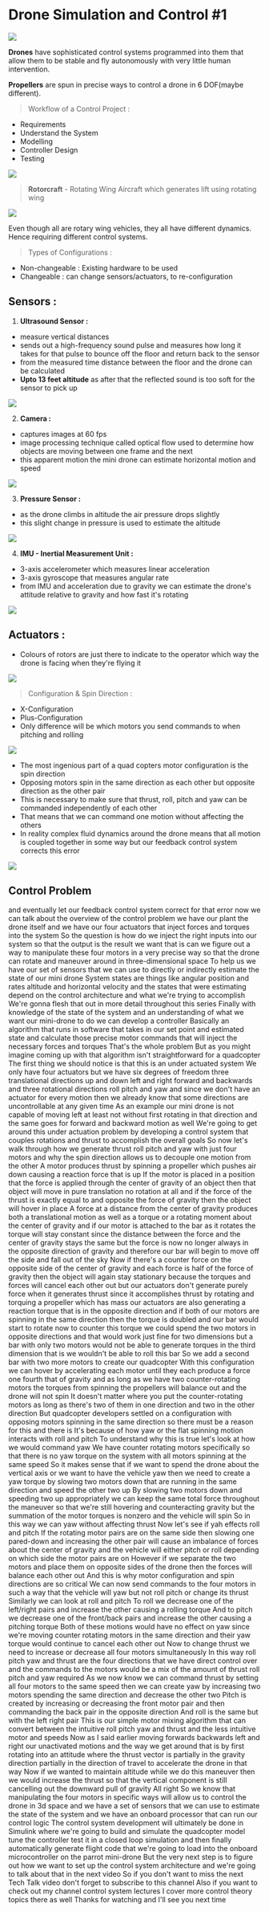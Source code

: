 # Drone Simulation and Control #1

![](./References/1_1.jpeg)

**Drones** have sophisticated control systems programmed into them that allow them to be stable and fly autonomously with very little human intervention.

**Propellers** are spun in precise ways to control a drone in 6 DOF(maybe different).


> Workflow of a Control Project :
- Requirements
- Understand the System
- Modelling
- Controller Design
- Testing

![](./References/1_2.jpeg)


> **Rotorcraft** - Rotating Wing Aircraft which generates lift using rotating wing

![](./References/1_3.jpeg)

Even though all are rotary wing vehicles, they all have different dynamics. Hence requiring different control systems.


> Types of Configurations :

- Non-changeable : Existing hardware to be used
- Changeable : can change sensors/actuators, to re-configuration


## Sensors :

1. **Ultrasound Sensor :**
- measure vertical distances
- sends out a high-frequency sound pulse and measures how long it takes for that pulse to bounce off the floor and return back to the sensor
- from the measured time distance between the floor and the drone can be calculated
- **Upto 13 feet altitude** as after that the reflected sound is too soft for the sensor to pick up

![](./References/1_4.jpeg)

2. **Camera :**
- captures images at 60 fps
- image processing technique called optical flow used to determine how objects are moving between one frame and the next
- this apparent motion the mini drone can estimate horizontal motion and speed

![](./References/1_5.jpeg)

3. **Pressure Sensor :**
- as the drone climbs in altitude the air pressure drops slightly
- this slight change in pressure is used to estimate the altitude

![](./References/1_6.jpeg)

4. **IMU - Inertial Measurement Unit :**
- 3-axis accelerometer which measures linear acceleration
- 3-axis gyroscope that measures angular rate
- from IMU and acceleration due to gravity we can estimate the drone's attitude relative to gravity and how fast it's rotating

![](./References/1_7.jpeg)


## Actuators :

- Colours of rotors are just there to indicate to the operator which way the drone is facing when they're flying it

![](./References/1_8.jpeg)

> Configuration & Spin Direction :

- X-Configuration
- Plus-Configuration
- Only difference will be which motors you send commands to when pitching and rolling

![](./References/1_27.jpeg)

- The most ingenious part of a quad copters motor configuration is the spin direction
- Opposing motors spin in the same direction as each other but opposite direction as the other pair
- This is necessary to make sure that thrust, roll, pitch and yaw can be commanded independently of each other
- That means that we can command one motion without affecting the others
- In reality complex fluid dynamics around the drone means that all motion is coupled together in some way but our feedback control system corrects this error

![](./References/1_28.jpeg)


## Control Problem


and eventually let our feedback control system correct for that error
now we can talk about the overview of the control problem
we have our plant
the drone itself
and we have our four actuators that inject forces and torques into the system
So the question is how do we inject the right inputs into our system
so that the output is the result we want
that is can we figure out a way to manipulate these four motors in a very precise way so that the drone can rotate
and maneuver around in three-dimensional space
To help us we have our set of sensors that we can use to directly or indirectly estimate the state of our mini drone
System states are things like angular position and rates altitude and horizontal velocity
and the states that were estimating depend on the control architecture and what we're trying to accomplish
We're gonna flesh that out in more detail throughout this series
Finally with knowledge of the state of the system and an understanding of what we want our mini-drone to do
we can develop a controller
Basically an algorithm that runs in software that takes in our set point and estimated state
and calculate those precise motor commands that will inject the necessary forces and torques
That's the whole problem
But as you might imagine coming up with that algorithm isn't straightforward for a quadcopter
The first thing we should notice is that this is an under actuated system
We only have four actuators
but we have six degrees of freedom
three translational directions up and down left and right forward and backwards
and three rotational directions roll pitch and yaw
and since we don't have an actuator for every motion
then we already know that some directions are uncontrollable at any given time
As an example our mini drone is not capable of moving left
at least not without first rotating in that direction
and the same goes for forward and backward motion as well
We're going to get around this under actuation problem by developing a control system that couples rotations and thrust to accomplish the overall goals
So now let's walk through how we generate thrust roll pitch and yaw with just four motors
and why the spin direction allows us to decouple one motion from the other
A motor produces thrust by spinning a propeller which pushes air down causing a reaction force that is up
If the motor is placed in a position that the force is applied through the center of gravity of an object
then that object will move in pure translation no rotation at all
and if the force of the thrust is exactly equal to and opposite the force of gravity
then the object will hover in place
A force at a distance from the center of gravity produces both a translational motion as well as a torque
or a rotating moment about the center of gravity
and if our motor is attached to the bar as it rotates
the torque will stay constant since the distance between the force and the center of gravity stays the same
but the force is now no longer always in the opposite direction of gravity
and therefore our bar will begin to move off the side and fall out of the sky
Now if there's a counter force on the opposite side of the center of gravity and each force is half of the force of gravity
then the object will again stay stationary because the torques and forces will cancel each other out
but our actuators don't generate purely force when it generates thrust
since it accomplishes thrust by rotating and torquing a propeller which has mass
our actuators are also generating a reaction torque that is in the opposite direction
and if both of our motors are spinning in the same direction
then the torque is doubled and our bar would start to rotate
now to counter this torque we could spend the two motors in opposite directions
and that would work just fine for two dimensions
but a bar with only two motors would not be able to generate torques in the third dimension
that is we wouldn't be able to roll this bar
So we add a second bar with two more motors to create our quadcopter
With this configuration we can hover by accelerating each motor until they each produce a force one fourth that of gravity
and as long as we have two counter-rotating motors
the torques from spinning the propellers will balance out and the drone will not spin
It doesn't matter where you put the counter-rotating motors
as long as there's two of them in one direction and two in the other direction
But quadcopter developers settled on a configuration with opposing motors spinning in the same direction
so there must be a reason for this and there is
It's because of how yaw or the flat spinning motion interacts with roll and pitch
To understand why this is true
let's look at how we would command yaw
We have counter rotating motors specifically
so that there is no yaw torque on the system with all motors spinning at the same speed
So it makes sense that if we want to spend the drone about the vertical axis or we want to have the vehicle yaw
then we need to create a yaw torque by slowing two motors down that are running in the same direction and speed the other two up
By slowing two motors down and speeding two up
appropriately we can keep the same total force throughout the maneuver
so that we're still hovering and counteracting gravity
but the summation of the motor torques is nonzero and the vehicle will spin
So in this way we can yaw without affecting thrust
Now let's see if yah effects roll and pitch
If the rotating motor pairs are on the same side
then slowing one pared-down and increasing the other pair will cause an imbalance of forces about the center of gravity
and the vehicle will either pitch or roll depending on which side the motor pairs are on
However if we separate the two motors and place them on opposite sides of the drone
then the forces will balance each other out
And this is why motor configuration and spin directions are so critical
We can now send commands to the four motors in such a way
that the vehicle will yaw but not roll pitch or change its thrust
Similarly we can look at roll and pitch
To roll we decrease one of the left/right pairs
and increase the other causing a rolling torque
And to pitch we decrease one of the front/back pairs and increase the other causing a pitching torque
Both of these motions would have no effect on yaw
since we're moving counter rotating motors in the same direction
and their yaw torque would continue to cancel each other out
Now to change thrust we need to increase or decrease all four motors simultaneously
In this way roll pitch yaw and thrust are the four directions that we have direct control over
and the commands to the motors would be a mix of the amount of thrust roll pitch and yaw required
As we now know we can command thrust by setting all four motors to the same speed
then we can create yaw by increasing two motors spending the same direction and decrease the other two
Pitch is created by increasing or decreasing the front motor pair
and then commanding the back pair in the opposite direction
And roll is the same but with the left right pair
This is our simple motor mixing algorithm that can convert between the intuitive roll pitch yaw and thrust and the less intuitive motor and speeds
Now as I said earlier
moving forwards backwards left and right our unactivated motions
and the way we get around that is by first rotating into an attitude where the thrust vector is partially in the gravity direction
partially in the direction of travel to accelerate the drone in that way
Now if we wanted to maintain altitude while we do this maneuver
then we would increase the thrust
so that the vertical component is still cancelling out the downward pull of gravity
All right
So we know that manipulating the four motors in specific ways will allow us to control the drone in 3d space
and we have a set of sensors that we can use to estimate the state of the system
and we have an onboard processor that can run our control logic
The control system development will ultimately be done in Simulink
where we're going to build and simulate the quadcopter model
tune the controller
test it in a closed loop simulation
and then finally automatically generate flight code that we're going to load into the onboard microcontroller on the parrot mini-drone
But the very next step is to figure out how we want to set up the control system architecture
and we're going to talk about that in the next video
So if you don't want to miss the next Tech Talk video
don't forget to subscribe to this channel
Also if you want to check out my channel control system lectures
I cover more control theory topics there as well
Thanks for watching and I'll see you next time